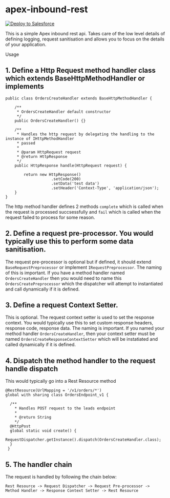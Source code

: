 # apex-inbound-rest
<a href="https://githubsfdeploy.herokuapp.com">
  <img alt="Deploy to Salesforce"
       src="https://raw.githubusercontent.com/afawcett/githubsfdeploy/master/deploy.png">
</a>

This is a simple Apex inbound rest api. Takes care of the low level details of defining logging, request sanitisation and allows you to focus on the details of your application.

Usage

## 1. Define a Http Request method handler class which extends BaseHttpMethodHandler or implements 
```apex
public class OrdersCreateHandler extends BaseHttpMethodHandler {

    /**
     * OrdersCreateHandler default constructor
     */
    public OrdersCreateHandler() {}

    /**
     * Handles the http request by delegating the handling to the instance of IHttpMethodHandler
     * passed
     *
     * @param HttpRequest request
     * @return HttpResponse
     */
    public HttpResponse handle(HttpRequest request) {

        return new HttpResponse()
                    .setCode(200)
                    .setData('test data')
                    .setHeader('Context-Type', 'application/json');
    }
}
```

The http method handler defines 2 methods `complete` which is called when the request is processed succsessfully and `fail` which is called when the request failed to process for some reason.

## 2. Define a request pre-processor. You would typically use this to perform some data sanitisation.
The request pre-processor is optional but if defined, it should extend `BaseRequestPreprocessor` or implement `IRequestPreprocessor`. The naming of this is important. If you have a method handler named `OrdersCreateHandler` then you would need to name this `OrdersCreatePreprocessor` which the dispatcher will attempt to instantiated and call dynamically if it is defined.

## 3. Define a request Context Setter.
This is optional. The request context setter is used to set the response context. You would typically use this to set custom response headers, response code, response data. The naming is important. If you named your method handler `OrdersCreateHandler`, then your context setter must be named `OrdersCreateResponseContextSetter` which will be instatiated and called dynamically if it is defined.

## 4. Dispatch the method handler to the request handle dispatch
This would typically go into a Rest Resource method
```apex
@RestResource(UrlMapping = '/v1/orders/*')
global with sharing class OrdersEndpoint_v1 {

  /**
    * Handles POST request to the leads endpoint
    * 
    * @return String
    */
  @HttpPost
  global static void create() {
    RequestDispatcher.getInstance().dispatch(OrdersCreateHandler.class);
  }
 }
```

## 5. The handler chain
The request is handled by following the chain below:
```
Rest Resource -> Request Dispatcher -> Request Pre-processor ->  Method Handler -> Response Context Setter -> Rest Resource
```
